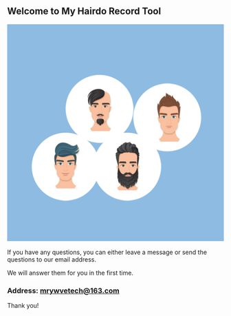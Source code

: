 ## Welcome to My Hairdo Record Tool

![Image](icon-1024.png)

If you have any questions, you can either leave a message or send the questions to our email address.

We will answer them for you in the first time.

### Address: mrywvetech@163.com

Thank you!
